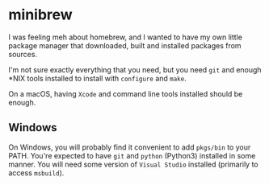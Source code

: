 minibrew
========

I was feeling meh about homebrew, and I wanted to
have my own little package manager that downloaded, built
and installed packages from sources.

I'm not sure exactly everything that you need, but
you need `git` and enough *NIX tools installed to install
with `configure` and `make`.

On a macOS, having `Xcode` and command line tools installed
should be enough.


## Windows

On Windows, you will probably find it convenient to add `pkgs/bin` to your PATH.
You're expected to have `git` and `python` (Python3) installed in some manner.
You will need some version of `Visual Studio` installed (primarily to access
`msbuild`).
